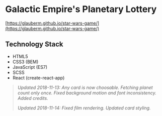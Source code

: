 # Galactic Empire's Planetary Lottery

[https://glauberm.github.io/star-wars-game/](https://glauberm.github.io/star-wars-game/)

## Technology Stack

- HTML5
- CSS3 (BEM)
- JavaScript (ES7)
- SCSS
- React (create-react-app)

> *Updated 2018-11-13: Any card is now choosable. Fetching planet count only once. Fixed background motion and font inconsistency. Added credits.*
>
> *Updated 2018-11-14: Fixed film rendering. Updated card styling.*